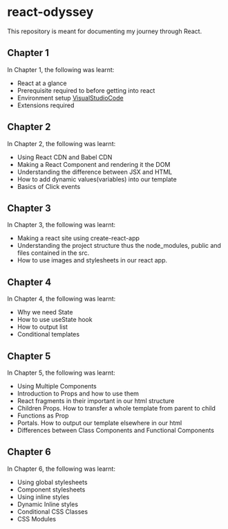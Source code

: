 # react-odyssey

This repository is meant for documenting my journey through React.

## Chapter 1
In Chapter 1, the following was learnt:

 - React at a glance
 - Prerequisite required to before getting into react
 - Environment setup [VisualStudioCode](https://code.visualstudio.com/)
 - Extensions required 

## Chapter 2
In Chapter 2, the following was learnt:
- Using React CDN and Babel CDN
- Making a React Component and rendering it the DOM
- Understanding the difference between JSX and HTML
- How to add dynamic values(variables) into our template
- Basics of Click events

## Chapter 3
In Chapter 3, the following was learnt:
- Making a react site using create-react-app
- Understanding the project structure thus the node_modules, public and files contained in the src.
- How to use images and stylesheets in our react app.

## Chapter 4
In Chapter 4, the following was learnt:
- Why we need State
- How to use useState hook
- How to output list
- Conditional templates

## Chapter 5
In Chapter 5, the following was learnt:
- Using Multiple Components
- Introduction to Props and how to use them
- React fragments in their important in our html structure
- Children Props. How to transfer a whole template from parent to child
- Functions as Prop
- Portals. How to output our template elsewhere in our html
- Differences between Class Components and Functional Components

## Chapter 6
In Chapter 6, the following was learnt:
- Using global stylesheets
- Component stylesheets
- Using inline styles
- Dynamic Inline styles
- Conditional CSS Classes
- CSS Modules